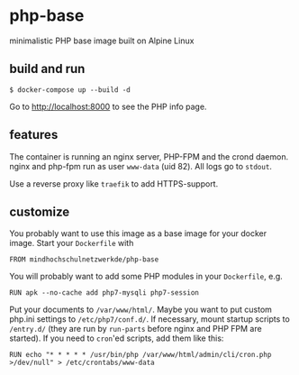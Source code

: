 # php-base

minimalistic PHP base image built on Alpine Linux

## build and run

    $ docker-compose up --build -d

Go to [http://localhost:8000](http://localhost:8000) to see the PHP info page.

## features

The container is running an nginx server, PHP-FPM and the crond daemon. nginx and php-fpm run as user `www-data` (uid 82). All logs go to `stdout`.

Use a reverse proxy like `traefik` to add HTTPS-support.

## customize

You probably want to use this image as a base image for your docker image. Start your `Dockerfile` with

    FROM mindhochschulnetzwerkde/php-base

You will probably want to add some PHP modules in your `Dockerfile`, e.g.

    RUN apk --no-cache add php7-mysqli php7-session

Put your documents to `/var/www/html/`. Maybe you want to put custom php.ini settings to `/etc/php7/conf.d/`. If necessary, mount startup scripts to `/entry.d/` (they are run by `run-parts` before nginx and PHP FPM are started). If you need to `cron`'ed scripts, add them like this:

    RUN echo "* * * * * /usr/bin/php /var/www/html/admin/cli/cron.php >/dev/null" > /etc/crontabs/www-data

